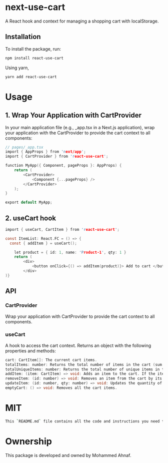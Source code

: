 # next-use-cart

A React hook and context for managing a shopping cart with localStorage.

## Installation

To install the package, run:

```bash
npm install react-use-cart

```

Using yarn,

```bash
yarn add react-use-cart

```

# Usage

## 1. Wrap Your Application with CartProvider

In your main application file (e.g., \_app.tsx in a Next.js application), wrap your application with the CartProvider to provide the cart context to all components:

```c
// pages/_app.tsx
import { AppProps } from 'next/app';
import { CartProvider } from 'react-use-cart';

function MyApp({ Component, pageProps }: AppProps) {
    return (
        <CartProvider>
            <Component {...pageProps} />
        </CartProvider>
    );
}

export default MyApp;
```

## 2. useCart hook

```c
import { useCart, CartItem } from 'react-use-cart';

const ItemList: React.FC = () => {
  const { addItem } = useCart();

    let product = { id: 1, name: 'Product-1', qty: 1 }
    return (
        <div>
            <button onClick={() => addItem(product)}> Add to cart </button>
        </div>
)}

```

## API

### CartProvider

Wrap your application with CartProvider to provide the cart context to all components.

### useCart

A hook to access the cart context. Returns an object with the following properties and methods:

```c
cart: CartItem[]: The current cart items.
totalItems: number: Returns the total number of items in the cart (sum of quantities).
totalUniqueItems: number: Returns the total number of unique items in the cart.
addItem: (item: CartItem) => void: Adds an item to the cart. If the item already exists, increments the quantity by 1.
removeItem: (id: number) => void: Removes an item from the cart by its ID.
updateItem: (id: number, qty: number) => void: Updates the quantity of an item in the cart.
emptyCart: () => void: Removes all the cart items.

```

# MIT

```bash
This `README.md` file contains all the code and instructions you need to set up and use the `next-use-cart` package, ready to be copied and pasted for proper output.
```

# Ownership

This package is developed and owned by Mohammed Ahnaf.
